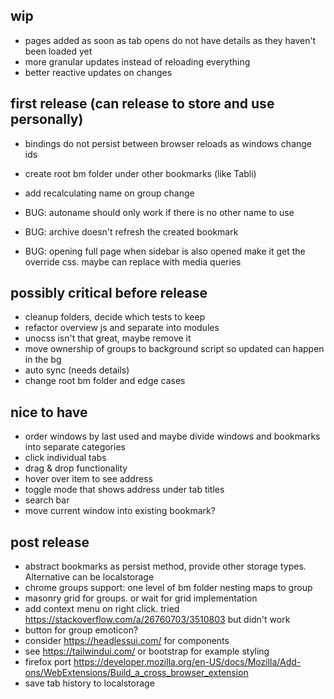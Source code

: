 ## wip
- pages added as soon as tab opens do not have details as they haven't been loaded yet
- more granular updates instead of reloading everything
- better reactive updates on changes
  
## first release (can release to store and use personally)
- bindings do not persist between browser reloads as windows change ids
- create root bm folder under other bookmarks (like Tabli)
- add recalculating name on group change
  
- BUG: autoname should only work if there is no other name to use
- BUG: archive doesn't refresh the created bookmark
- BUG: opening full page when sidebar is also opened make it get the override css. maybe can replace with media queries

## possibly critical before release
- cleanup folders, decide which tests to keep
- refactor overview js and separate into modules
- unocss isn't that great, maybe remove it
- move ownership of groups to background script so updated can happen in the bg
- auto sync (needs details)
- change root bm folder and edge cases

## nice to have
- order windows by last used and maybe divide windows and bookmarks into separate categories
- click individual tabs
- drag & drop functionality
- hover over item to see address
- toggle mode that shows address under tab titles
- search bar
- move current window into existing bookmark?

## post release
- abstract bookmarks as persist method, provide other storage types. Alternative can be localstorage
- chrome groups support: one level of bm folder nesting maps to group
- masonry grid for groups. or wait for grid implementation
- add context menu on right click. tried https://stackoverflow.com/a/26760703/3510803 but didn't work 
- button for group emoticon?
- consider https://headlessui.com/ for components
- see https://tailwindui.com/ or bootstrap for example styling
- firefox port https://developer.mozilla.org/en-US/docs/Mozilla/Add-ons/WebExtensions/Build_a_cross_browser_extension
- save tab history to localstorage